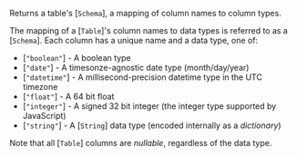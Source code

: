 Returns a table's [`Schema`], a mapping of column names to column types.

The mapping of a [`Table`]'s column names to data types is referred to as a
[`Schema`]. Each column has a unique name and a data type, one of:

-   [`"boolean"`] - A boolean type
-   [`"date"`] - A timesonze-agnostic date type (month/day/year)
-   [`"datetime"`] - A millisecond-precision datetime type in the UTC timezone
-   [`"float"`] - A 64 bit float
-   [`"integer"`] - A signed 32 bit integer (the integer type supported by JavaScript)
-   [`"string"`] - A [`String`] data type (encoded internally as a _dictionary_)

Note that all [`Table`] columns are _nullable_, regardless of the data type.
